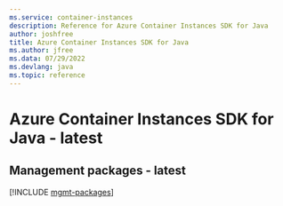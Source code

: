 ```yaml
---
ms.service: container-instances
description: Reference for Azure Container Instances SDK for Java
author: joshfree
title: Azure Container Instances SDK for Java
ms.author: jfree
ms.data: 07/29/2022
ms.devlang: java
ms.topic: reference
---
```

# Azure Container Instances SDK for Java - latest

## Management packages - latest
[!INCLUDE [mgmt-packages](container-instances-mgmt-index.md)]